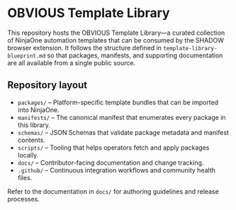 # OBVIOUS Template Library

This repository hosts the OBVIOUS Template Library—a curated collection of NinjaOne automation templates that can be consumed by the SHADOW browser extension.
It follows the structure defined in `template-library-blueprint.md` so that packages, manifests, and supporting documentation are
all available from a single public source.

## Repository layout

- `packages/` – Platform-specific template bundles that can be imported into NinjaOne.
- `manifests/` – The canonical manifest that enumerates every package in this library.
- `schemas/` – JSON Schemas that validate package metadata and manifest contents.
- `scripts/` – Tooling that helps operators fetch and apply packages locally.
- `docs/` – Contributor-facing documentation and change tracking.
- `.github/` – Continuous integration workflows and community health files.

Refer to the documentation in `docs/` for authoring guidelines and release processes.
